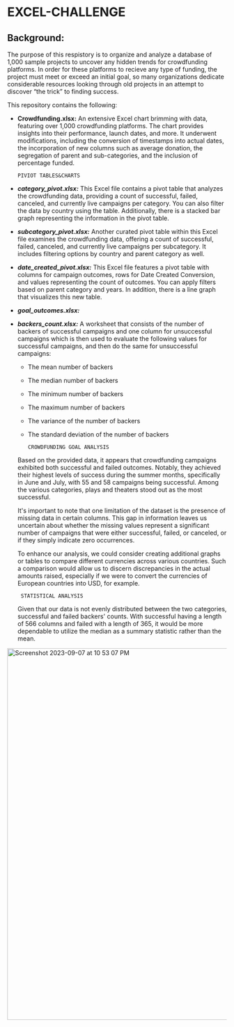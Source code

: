 # EXCEL-CHALLENGE

## Background:
The purpose of this respistory is to organize and analyze a database of 1,000 sample projects to uncover any hidden trends for crowdfunding platforms. In order for these platforms to recieve any type of funding, the project must meet or exceed an initial goal, so many organizations dedicate considerable resources looking through old projects in an attempt to discover “the trick” to finding success. 

This repository contains the following: 

  - **Crowdfunding.xlsx:** An extensive Excel chart brimming with data, featuring over 1,000 crowdfunding platforms. The chart provides insights into their performance, launch dates, and more. It underwent modifications, including the conversion of timestamps into actual dates, the incorporation of new columns such as average donation, the segregation of parent and sub-categories, and the inclusion of percentage funded.
    
        PIVIOT TABLES&CHARTS
 - ***category_pivot.xlsx:*** This Excel file contains a pivot table that analyzes the crowdfunding data, providing a count of successful, failed, canceled, and currently live campaigns per category. You can also filter the data by country using the table. Additionally, there is a stacked bar graph representing the information in the pivot table.
 - ***subcategory_pivot.xlsx:*** Another curated pivot table within this Excel file examines the crowdfunding data, offering a count of successful, failed, canceled, and currently live campaigns per subcategory. It includes filtering options by country and parent category as well.
 - ***date_created_pivot.xlsx:*** This Excel file features a pivot table with columns for campaign outcomes, rows for Date Created Conversion, and values representing the count of outcomes. You can apply filters based on parent category and years. In addition, there is a line graph that visualizes this new table.
 - ***goal_outcomes.xlsx:***
 - ***backers_count.xlsx:*** A worksheet that consists of the number of backers of successful campaigns and one column for unsuccessful campaigns which is then used to evaluate the following values for successful campaigns, and then do the same for unsuccessful campaigns:

    - The mean number of backers
    - The median number of backers
    - The minimum number of backers
    - The maximum number of backers
    - The variance of the number of backers
    -  The standard deviation of the number of backers


           CROWDFUNDING GOAL ANALYSIS
      Based on the provided data, it appears that crowdfunding campaigns exhibited both successful and failed outcomes. Notably, they achieved their highest levels of success           during the summer months, specifically in June and July, with 55 and 58 campaigns being successful. Among the various categories, plays and theaters stood out as the most          successful.
   
      It's important to note that one limitation of the dataset is the presence of missing data in certain columns. This gap in information leaves us uncertain about whether the         missing values represent a significant number of campaigns that were either successful, failed, or canceled, or if they simply indicate zero occurrences.

      To enhance our analysis, we could consider creating additional graphs or tables to compare different currencies across various countries. Such a comparison would allow us to       discern discrepancies in the actual amounts raised, especially if we were to convert the currencies of European countries into USD, for example.

        STATISTICAL ANALYSIS
      Given that our data is not evenly distributed between the two categories, successful and failed backers' counts. With successful having a length of 566 columns and failed          with a length of 365, it would be more dependable to utilize the median as a summary statistic rather than the mean.

<img width="854" alt="Screenshot 2023-09-07 at 10 53 07 PM" src="https://github.com/sorapmas/excel-challenge/assets/128443029/42825861-a29c-4e49-aff1-0db284e07b15">
